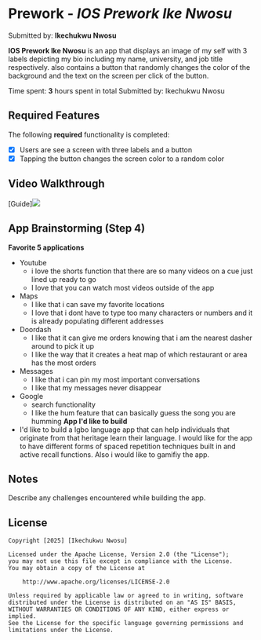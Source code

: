 # Prework - *IOS Prework Ike Nwosu*

Submitted by: **Ikechukwu Nwosu**

**IOS Prework Ike Nwosu** is an app that displays an image of my self with 3 labels depicting my bio including my name, university, and job title respectively. also contains a button that randomly changes the color of the background and the text on the screen per click of the button.

Time spent: **3** hours spent in total
Submitted by: Ikechukwu Nwosu

## Required Features

The following **required** functionality is completed:

- [x] Users are see a screen with three labels and a button
- [x] Tapping the button changes the screen color to a random color
 
## Video Walkthrough

<!--Here is a reminder on how to embed Loom videos on GitHub. Feel free to remove this reminder once you upload your README. -->

[Guide]![](https://imgur.com/a/1n6aAUC) 

## App Brainstorming (Step 4)
**Favorite 5 applications**
- Youtube
    - i love the shorts function that there are so many videos on a cue just lined up ready to go
    - I love that you can watch most videos outside of the app 
- Maps
    - I like that i can save my favorite locations 
    - I love that i dont have to type too many characters or numbers and it is already populating different addresses
- Doordash
    - I like that it can give me orders knowing that i am the nearest dasher around to pick it up
    - I like the way that it creates a heat map of which restaurant or area has the most orders
- Messages
    -  I like that i can pin my most important conversations
    - I like that my messages never disappear
- Google
    - search functionality
    - I like the hum feature that can basically guess the song you are humming
**App I'd like to build** 
- I'd like to build a Igbo language app that can help individuals that originate from that heritage learn their language. I would like for the app to have different forms of spaced repetition techniques built in and active recall functions. Also i would like to gamifiy the app. 
## Notes

Describe any challenges encountered while building the app.

## License

    Copyright [2025] [Ikechukwu Nwosu]

    Licensed under the Apache License, Version 2.0 (the "License");
    you may not use this file except in compliance with the License.
    You may obtain a copy of the License at

        http://www.apache.org/licenses/LICENSE-2.0

    Unless required by applicable law or agreed to in writing, software
    distributed under the License is distributed on an "AS IS" BASIS,
    WITHOUT WARRANTIES OR CONDITIONS OF ANY KIND, either express or implied.
    See the License for the specific language governing permissions and
    limitations under the License.
